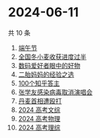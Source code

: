 # 2024-06-11

共 10 条

<!-- BEGIN -->
<!-- 最后更新时间 Tue Jun 11 2024 00:10:41 GMT+0800 (China Standard Time) -->

1. [端午节](https://www.zhihu.com/search?q=%E7%AB%AF%E5%8D%88%E8%8A%82)
1. [全国冬小麦收获进度过半](https://www.zhihu.com/search?q=%E5%85%A8%E5%9B%BD%E5%86%AC%E5%B0%8F%E9%BA%A6%E6%94%B6%E8%8E%B7%E8%BF%9B%E5%BA%A6%E8%BF%87%E5%8D%8A)
1. [数码爱好者眼中的好物](https://www.zhihu.com/search?q=%E6%95%B0%E7%A0%81%E7%88%B1%E5%A5%BD%E8%80%85%E7%9C%BC%E4%B8%AD%E7%9A%84%E5%A5%BD%E7%89%A9)
1. [二胎妈妈的经验之选](https://www.zhihu.com/search?q=%E4%BA%8C%E8%83%8E%E5%A6%88%E5%A6%88%E7%9A%84%E7%BB%8F%E9%AA%8C%E4%B9%8B%E9%80%89)
1. [100个知乎答主](https://www.zhihu.com/search?q=100%E4%B8%AA%E7%9F%A5%E4%B9%8E%E7%AD%94%E4%B8%BB)
1. [张学友感染病毒取消演唱会](https://www.zhihu.com/search?q=%E5%BC%A0%E5%AD%A6%E5%8F%8B%E6%84%9F%E6%9F%93%E7%97%85%E6%AF%92%E5%8F%96%E6%B6%88%E6%BC%94%E5%94%B1%E4%BC%9A)
1. [丹麦首相遭殴打](https://www.zhihu.com/search?q=%E4%B8%B9%E9%BA%A6%E9%A6%96%E7%9B%B8%E9%81%AD%E6%AE%B4%E6%89%93)
1. [2024 高考文综](https://www.zhihu.com/search?q=2024%20%E9%AB%98%E8%80%83%E6%96%87%E7%BB%BC)
1. [2024 高考物理](https://www.zhihu.com/search?q=2024%20%E9%AB%98%E8%80%83%E7%89%A9%E7%90%86)
1. [2024 高考理综](https://www.zhihu.com/search?q=2024%20%E9%AB%98%E8%80%83%E7%90%86%E7%BB%BC)

<!-- END -->
